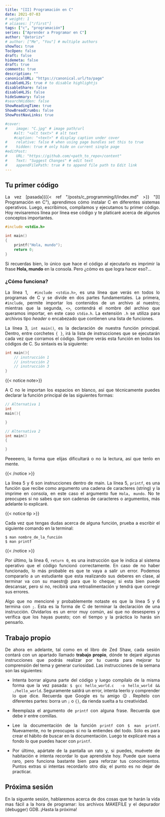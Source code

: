 ```yaml
---
title: "[II] Programación en C"
date: 2021-07-03
# weight: 1
# aliases: ["/first"]
tags: ["c", "programación"]
series: ["Aprender a Programar en C"]
author: "@atorizv"
# author: ["Me", "You"] # multiple authors
showToc: true
TocOpen: false
draft: false
hidemeta: false
draft: true
comments: true
description: ""
canonicalURL: "https://canonical.url/to/page"
disableHLJS: true # to disable highlightjs
disableShare: false
disableHLJS: false
hideSummary: false
#searchHidden: false
ShowReadingTime: true
ShowBreadCrumbs: false
ShowPostNavLinks: true

#cover:
#    image: "C.jpg" # image path/url
    #alt: "<alt text>" # alt text
    #caption: "<text>" # display caption under cover
#    relative: false # when using page bundles set this to true
#    hidden: true # only hide on current single page
#editPost:
#    URL: "https://github.com/<path_to_repo>/content"
#    Text: "Suggest Changes" # edit text
#    appendFilePath: true # to append file path to Edit link
---
```

<div style="text-align: justify"> 

## Tu primer código 
La vez [pasada]({{< ref "/posts/c_programming/I/index.md" >}} "[I] Programación en C"), aprendimos cómo instalar C en diferentes sistemas operativos. Luego, escribimos, compilamos y ejecutamos tu primer código. Hoy revisaremos línea por línea ese código y te platicaré acerca de algunos conceptos importantes.

```c {linenos=table,linenostart=1}
#include <stdio.h>

int main() 
{
    printf("Hola, mundo");
    return 0;
}
```
Si recuerdas bien, lo único que hace el código al ejecutarlo es imprimir la frase **Hola, mundo** en la consola. Pero ¿cómo es que logra hacer eso?...


### ¿Cómo funciona?
La línea 1, ` #include <stdio.h>`, es una línea que verás en todos lo programas de C y se divide en dos partes fundamentales. La primera, `#include`, permite importar los contenidos de un archivo al nuestro; mientras que la segunda, `<>`, contendrá el nombre del archivo que queramos importar, en este caso `stdio.h`. La  extensión `.h` se utiliza para archivos tipo *header* o encabezado que contienen una lista de funciones.

La línea 3, `int main()`, es la declaración de nuestra función principal. Dentro, entre corchetes `{ }`, irá la lista de instrucciones que se ejecutarán cada vez que corramos el código. Siempre verás esta función en todos los códigos de C. Su sintaxis es la siguiente:

```c
int main(){
    // instrucción 1
    // instrucción 2
    // instrucción 3
}
```
{{< notice note>}}

A C no le importan los espacios en blanco, así que técnicamente puedes declarar la función principal de las siguientes formas:

```c
// Alternativa 1
int 
main(){

}

// Alternativa 2
int main()
{

}
```
Peeeeero, la forma que elijas dificultará o no la lectura, así que tenlo en mente.

{{< /notice >}}

La línea 5 y 6 son instrucciones dentro de main. La línea 5, `printf`, es una función que recibe como argumento una cadena de caracteres (string) y la imprime en consola, en este caso el argumento fue `Hola, mundo`. No te preocupes si no sabes que son cadenas de caracteres o argumentos, más adelante lo explicaré.

{{< notice tip >}}

Cada vez que tengas dudas acerca de alguna función, prueba a escribir el siguiente comando en la terminal:

``` shell
$ man nombre_de_la_función
$ man printf
```

{{< /notice >}}

Por último, la línea 6, `return 0`, es una instrucción que le indica al sistema operativo que el código funcionó correctamente. En caso de no haber funcionado, lo más probable es que te vaya a salir un error. Podemos compararlo a un estudiante que esta realizando sus deberes en clase, al terminar va con su maestr@ para que lo cheque; si esta bien puede descansar, pero si no, recibirá una retroalimentación y tendrá que corregir sus errores.

Algo que no mencioné y probablemente notaste es que la línea 5 y 6 termina con `;`. Esta es la forma de C de terminar la declaración de una instrucción. Olvidarlos es un error muy común, así que no desesperes y verifica que los hayas puesto; con el tiempo y la práctica lo harás sin pensarlo.

## Trabajo propio
De ahora en adelante, tal como en el libro de Zed Shaw, cada sesión contará con un apartado llamado **trabajo propio**, dónde te dejaré algunas instrucciones que podrás realizar por tu cuenta para mejorar tu comprensión del tema y generar curiosidad. Las instrucciones de la semana son las siguientes:

- Intenta borrar alguna parte del código y luego compílalo de la misma forma que la vez pasada: `$ gcc hello_world.c  -o hello_world && ./hello_world`. Seguramente saldrá un error, intenta leerlo y comprender lo que dice. Recuerda que Google es tu amigo 😉. Repítelo con diferentes partes: borra un `;` o `{}`, da rienda suelta a tu creatividad.

- Reemplaza el argumento de `printf` con alguna frase. Recuerda que debe ir entre comillas.

- Lee la documentación de la función `printf` con `$ man printf`. Nuevamente, no te preocupes si no la entiendes del todo. Sólo es para crear el hábito de buscar en la documentación. Luego te explicaré mas a fondo lo que puedes hacer con `printf`.

- Por último, apártate de la pantalla un rato y, si puedes, muévete de habitación e intenta recordar lo que aprendiste hoy. Puede que suena raro, pero funciona bastante bien para reforzar tus conocimientos. Puntos extras si intentas recordarlo otro día; el punto es no dejar de practicar.

## Próxima sesión
En la siguente sesión, hablaremos acerca de dos cosas que te harán la vida mas fácil a la hora de programar: los archivos MAKEFILE y el depurador (debugger) GDB. ¡Hasta la próxima!


</div>
